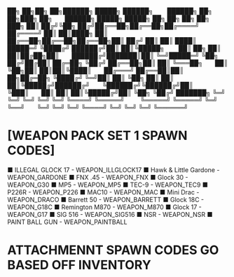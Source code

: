 
██╗  ██╗██╗   ██╗██████╗  █████╗  ██████╗   ██████╗ ██╗   ██╗███╗  ██╗  ██████╗  █████╗  █████╗ ██╗  ██╗  ██╗   ██╗  ███╗
██║ ██╔╝╚██╗ ██╔╝██╔══██╗██╔══██╗██╔════╝  ██╔════╝ ██║   ██║████╗ ██║  ██╔══██╗██╔══██╗██╔══██╗██║ ██╔╝  ██║   ██║ ████║
█████═╝  ╚████╔╝ ██████╔╝██║  ██║╚█████╗   ██║  ██╗ ██║   ██║██╔██╗██║  ██████╔╝███████║██║  ╚═╝█████═╝   ╚██╗ ██╔╝██╔██║
██╔═██╗   ╚██╔╝  ██╔══██╗██║  ██║ ╚═══██╗  ██║  ╚██╗██║   ██║██║╚████║  ██╔═══╝ ██╔══██║██║  ██╗██╔═██╗    ╚████╔╝ ╚═╝██║
██║ ╚██╗   ██║   ██║  ██║╚█████╔╝██████╔╝  ╚██████╔╝╚██████╔╝██║ ╚███║  ██║     ██║  ██║╚█████╔╝██║ ╚██╗    ╚██╔╝  ███████╗
╚═╝  ╚═╝   ╚═╝   ╚═╝  ╚═╝ ╚════╝ ╚═════╝    ╚═════╝  ╚═════╝ ╚═╝  ╚══╝  ╚═╝     ╚═╝  ╚═╝ ╚════╝ ╚═╝  ╚═╝     ╚═╝   ╚══════╝

# [WEAPON PACK SET 1 SPAWN CODES]

■ ILLEGAL GLOCK 17        - WEAPON_ILLGLOCK17
■ Hawk & Little Gardone   - WEAPON_GARDONE
■ FNX .45                 - WEAPON_FNX
■ Glock 30                - WEAPON_G30
■ MP5                     - WEAPON_MP5
■ TEC-9                   - WEAPON_TEC9
■ P226R                   - WEAPON_P226
■ MAC10                   - WEAPON_MAC
■ Mini Drac               - WEAPON_DRACO
■ Barrett 50              - WEAPON_BARRETT
■ Glock 18C               - WEAPON_G18C
■ Remington M870          - WEAPON_M870
■ Glock 17                - WEAPON_G17
■ SIG 516                 - WEAPON_SIG516
■ NSR                     - WEAPON_NSR
■ PAINT BALL GUN          - WEAPON_PAINTBALL


# ATTACHMENNT SPAWN CODES GO BASED OFF INVENTORY